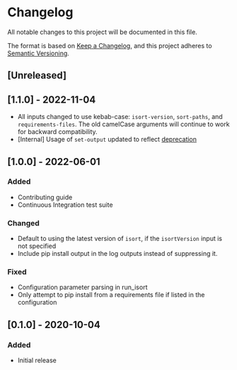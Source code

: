 # Changelog

All notable changes to this project will be documented in this file.

The format is based on [Keep a Changelog](https://keepachangelog.com/en/1.0.0/),
and this project adheres to [Semantic Versioning](https://semver.org/spec/v2.0.0.html).

## [Unreleased]

## [1.1.0] - 2022-11-04

- All inputs changed to use kebab-case: `isort-version`, `sort-paths`, and
  `requirements-files`. The old camelCase arguments will continue to work for
  backward compatibility.
- [Internal] Usage of `set-output` updated to reflect [deprecation](https://github.blog/changelog/2022-10-11-github-actions-deprecating-save-state-and-set-output-commands/)

## [1.0.0] - 2022-06-01

### Added

- Contributing guide
- Continuous Integration test suite

### Changed

- Default to using the latest version of `isort`, if the `isortVersion` input is not specified
- Include pip install output in the log outputs instead of suppressing it.

### Fixed

- Configuration parameter parsing in run_isort
- Only attempt to pip install from a requirements file if listed in the configuration

## [0.1.0] - 2020-10-04

### Added

- Initial release
